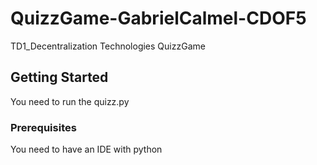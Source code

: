 # QuizzGame-GabrielCalmel-CDOF5
TD1_Decentralization Technologies QuizzGame

## Getting Started

You need to run the quizz.py 

### Prerequisites

You need to have an IDE with python